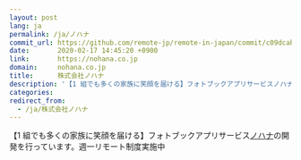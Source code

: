 ```yaml
---
layout: post
lang: ja
permalink: /ja/ノハナ
commit_url: https://github.com/remote-jp/remote-in-japan/commit/c09dcab6fb956d29308b1226608014dde246ebaf
date:       2020-02-17 14:45:20 +0900
link:       https://nohana.co.jp
domain:     nohana.co.jp
title:      株式会社ノハナ
description: '【1 組でも多くの家族に笑顔を届ける】フォトブックアプリサービスノハナの開発を行っています。週一リモート制度実施中'
categories: 
redirect_from:
  - /ja/株式会社ノハナ
---
```


<p>【1 組でも多くの家族に笑顔を届ける】フォトブックアプリサービス<a href="https://nohana.jp/">ノハナ</a>の開発を行っています。週一リモート制度実施中</p>
